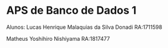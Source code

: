 # APS de Banco de Dados 1
Alunos: 
Lucas Henrique Malaquias da Silva Donadi RA:1711598
        
Matheus Yoshihiro Nishiyama RA:1817477
